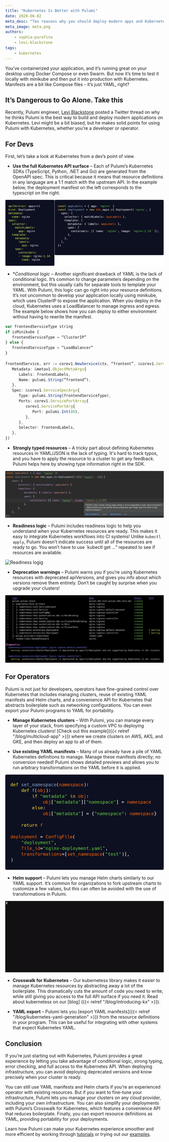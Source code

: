 ```yaml
---
title: "Kubernetes Is Better with Pulumi"
date: 2020-06-02
meta_desc: "Ten reasons why you should deploy modern apps and Kubernetes with Pulumi"
meta_image: meta.png
authors:
    - sophia-parafina
    - levi-blackstone
tags:
    - kubernetes
---
```


You’ve containerized your application, and it’s running great on your desktop using Docker Compose or even Swarm. But now it’s time to test it locally with minikube and then put it into production with Kubernetes. Manifests are a bit like Compose files - it’s just YAML, right?

<!--more-->

## It’s Dangerous to Go Alone. Take this

Recently, Pulumi engineer, [Levi Blackstone](https://twitter.com/levi_blackstone) posted a Twitter thread on why he thinks Pulumi is the best way to build and deploy modern applications on Kubernetes. Levi might be a bit biased, but he makes solid points for using Pulumi with Kubernetes, whether you’re a developer or operator.

## For Devs

First, let’s take a look at Kubernetes from a dev’s point of view.

- **Use the full Kubernetes API surface** – Each of Pulumi’s Kubernetes SDKs (TypeScript, Python, .NET and Go) are generated from the OpenAPI spec. This is critical because it means that resource definitions in any language are a 1:1 match with the upstream API. In the example below, the deployment manifest on the left corresponds to the typescript on the right.

![Kubernetes API](kubernetes_api.jpg)

- **Conditional logic* – Another significant drawback of YAML is the lack of conditional logic. It’s common to change parameters depending on the environment, but this usually calls for separate tools to template your YAML. With Pulumi, this logic can go right into your resource definitions. It’s not uncommon to develop your application locally using minikube, which uses ClusterIP to expose the application. When you deploy in the cloud, Kubernetes uses a LoadBalancer to manage ingress and egress. The example below shows how you can deploy to either environment without having to rewrite the manifest.

```ts
var frontendServiceType string
if isMinikube {
   frontendServiceType = “ClusterIP”
} else {
   frontendServiceType = “LoadBalancer”
}

frontendService, err := corev1.NewService(ctx, “frontent”, &corev1.ServiceArgs{
   Metadata: &metav1.ObjectMetaArgs{
      Labels: frontendLabels,
      Name: pulumi.String(“frontend”),
   },
   Spec: &corev1.ServiceSpecArgs{
      Type: pulumi.String(frontendServiceType),
      Ports: corev1.ServicePortArray{
         corev1.ServicePortArg{
            Port: pulumi.Int(80),
         },
      },
      Selector: frontendLabels,
   },
})
```

- **Strongly typed resources** – A tricky part about defining Kubernetes resources in YAML/JSON is the lack of typing. It's hard to track typos, and you have to apply the resource to a cluster to get any feedback. Pulumi helps here by showing type information right in the SDK.

![Typed resources](typed_resources.jpg)

- **Readiness logic** – Pulumi includes readiness logic to help you understand when your Kubernetes resources are ready. This makes it easy to integrate Kubernetes workflows into CI systems! Unlike `kubectl apply`, Pulumi doesn’t indicate success until all of the resources are ready to go. You won’t have to use `kubectl get …” repeated to see if resources are available.

![Readiness logig](rediness_logig.gif)

- **Deprecation warnings** – Pulumi warns you if you’re using Kubernetes resources with deprecated apiVersions, and gives you info about which versions remove them entirely. Don’t be caught by surprise when you upgrade your clusters!

![Deprecation warnings](deprecation_warnings.jpg)

## For  Operators

Pulumi is not just for developers, operators have fine-grained control over Kubernetes that includes managing clusters, reuse of existing YAML manifests and Helm charts, and a convenience API for Kubernetes that abstracts boilerplate such as networking configurations. You can even export your Pulumi programs to YAML for portability.

- **Manage Kubernetes clusters** – With Pulumi, you can manage every layer of your stack, from specifying a custom VPC to deploying Kubernetes clusters! [Check out this example]({{< relref "/blog/multicloud-app" >}}) where we create clusters on AWS, AKS, and GKE, and then deploy an app to all of them.

- **Use existing YAML manifests** – Many of us already have a pile of YAML Kubernetes definitions to manage. Manage these manifests directly; no conversion needed! Pulumi shows detailed previews and allows you to run arbitrary transformations on the YAML before it is applied.

![YAML manifests](yaml_manifests.jpg)

- **Helm support** – Pulumi lets you manage Helm charts similarly to our YAML support. It’s common for organizations to fork upstream charts to customize a few values, but this can often be avoided with the use of transformations in Pulumi.

![Helm support](helm_manifest.gif)

- **Crosswalk for Kubernetes** – Our kubernetesx library makes it easier to manage Kubernetes resources by abstracting away a lot of the boilerplate. This dramatically cuts the amount of code you need to write, while still giving you access to the full API surface if you need it. Read about kubernetesx on our [blog] ({{< relref "/blog/introducing-kx" >}}).

- **YAML export** – Pulumi lets you [export YAML manifests]({{< relref "/blog/kubernetes-yaml-generation" >}}) from the resource definitions in your program. This can be useful for integrating with other systems that expect Kubernetes YAML.

## Conclusion

If you’re just starting out with Kubernetes, Pulumi provides a great experience by letting you take advantage of conditional logic, strong typing, error checking, and full access to the Kubernetes API. When deploying infrastructure, you can avoid deploying deprecated versions and know precisely when your cluster is ready.

You can still use YAML manifests and Helm charts if you’re an experienced operator with existing resources. But if you want to fine-tune your infrastructure, Pulumi lets you manage your clusters on any cloud provider, including your own infrastructure. You can also simplify your deployments with Pulumi’s Crosswalk for Kubernetes, which features a convenience API that reduces boilerplate. Finally, you can export resource definitions as YAML, providing portability for your deployments.

Learn how Pulumi can make your Kubernetes experience smoother and more efficient by working through [tutorials](https://www.pulumi.com/docs/tutorials/kubernetes/) or trying out our [examples](https://github.com/pulumi/examples#kubernetes).
